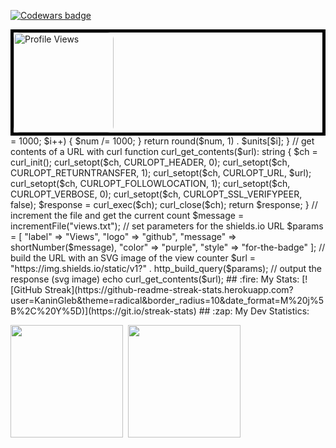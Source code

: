 <!-- Codewars badge -->
[![Codewars badge](https://www.codewars.com/users/KaninGleb/badges/large)](https://www.codewars.com/users/KaninGleb)

<!-- Profile views -->
<div style="border: 5px solid black;">
    <img src="https://komarev.com/ghpvc/?username=KaninGleb&abbreviated=true&style=for-the-badge&color=fe428e" alt="Profile Views" style="border-radius: 10px; width: 160px; height: auto;"/>
</div>

<?php

// disable cache so that the image will be fetched every time
$timestamp = gmdate("D, d M Y H:i:s") . " GMT";
header("Expires: $timestamp");
header("Last-Modified: $timestamp");
header("Pragma: no-cache");
header("Cache-Control: no-cache, must-revalidate");

// set the content type to be an image
header("Content-type: image/svg+xml");

// increment the file and return the current number
function incrementFile($filename): int
{
    // if the file exists
    if (file_exists($filename)) {
        // open the file for reading and writing
        $fp = fopen($filename, "r+") or die("Failed to open the file.");
        // lock the file so it can't be opened by another user
        flock($fp, LOCK_EX);
        // read the file and add 1
        $count = fread($fp, filesize($filename)) + 1;
        // delete the contents
        ftruncate($fp, 0);
        // go to the beginning of the file
        fseek($fp, 0);
        // write the new count
        fwrite($fp, $count);
        // unlock the file
        flock($fp, LOCK_UN);
        // close the file
        fclose($fp);
    }
    // create the file if it doesn't exist
    else {
        // set the contents of the file to the number 1
        $count = 1;
        file_put_contents($filename, $count);
    }
    // return the current file contents
    return $count;
}

// short numbers from https://stackoverflow.com/a/52490452/11608064
function shortNumber($num)
{
    $units = ['', 'K', 'M', 'B', 'T'];
    for ($i = 0; $num >= 1000; $i++) {
        $num /= 1000;
    }
    return round($num, 1) . $units[$i];
}

// get contents of a URL with curl
function curl_get_contents($url): string
{
    $ch = curl_init();
    curl_setopt($ch, CURLOPT_HEADER, 0);
    curl_setopt($ch, CURLOPT_RETURNTRANSFER, 1);
    curl_setopt($ch, CURLOPT_URL, $url);
    curl_setopt($ch, CURLOPT_FOLLOWLOCATION, 1);
    curl_setopt($ch, CURLOPT_VERBOSE, 0);
    curl_setopt($ch, CURLOPT_SSL_VERIFYPEER, false);
    $response = curl_exec($ch);
    curl_close($ch);
    return $response;
}

// increment the file and get the current count
$message = incrementFile("views.txt");

// set parameters for the shields.io URL
$params = [
    "label" => "Views",
    "logo" => "github",
    "message" => shortNumber($message),
    "color" => "purple",
    "style" => "for-the-badge"
];

// build the URL with an SVG image of the view counter
$url = "https://img.shields.io/static/v1?" . http_build_query($params);

// output the response (svg image)
echo curl_get_contents($url);

<!-- GitHub stats with streak-->
## :fire: My Stats:
[![GitHub Streak](https://github-readme-streak-stats.herokuapp.com?user=KaninGleb&theme=radical&border_radius=10&date_format=M%20j%5B%2C%20Y%5D)](https://git.io/streak-stats)

<!-- GitHub stats -->
## :zap: My Dev Statistics:
<p>
<img height="180em" src="https://github-readme-stats.vercel.app/api?username=KaninGleb&show_icons=true&theme=radical&border_radius=10" />&nbsp;
<img height="180em" src="https://github-readme-stats.vercel.app/api/top-langs/?username=KaninGleb&exclude_repo=KNN-Image-Classification&show_icons=true&border_radius=10&layout=compact&langs_count=8&theme=radical"/>
</p>
